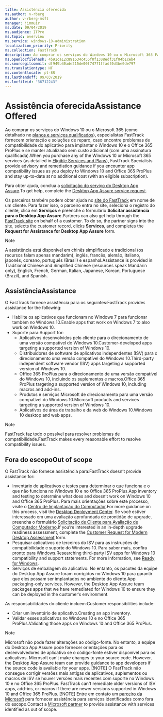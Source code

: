 ```yaml
---
title: Assistência oferecida
ms.author: v-rberg
author: v-rberg-msft
manager: jimmuir
ms.date: 09/04/2019
ms.audience: ITPro
ms.topic: overview
ms.service: windows-10-administration
localization_priority: Priority
ms.collection: FastTrack
description: Ao comprar os serviços do Windows 10 ou o Microsoft 365 FastTrack especialistas oferecem comunicação e orientação de reparação para implantar para Windows 10 e no Office 365 ProPlus e a se manter atualizado sem custo adicional (com uma assinatura qualificada).
ms.openlocfilehash: 4b91ca12c891634c455f0f1308edf31f04b1ceb4
ms.sourcegitcommit: df949b40ade215de00f74771ffadf0d3be0de797
ms.translationtype: HT
ms.contentlocale: pt-BR
ms.lasthandoff: 09/03/2019
ms.locfileid: "36712243"
---
```

# <a name="assistance-offered"></a><span data-ttu-id="c641c-103">Assistência oferecida</span><span class="sxs-lookup"><span data-stu-id="c641c-103">Assistance Offered</span></span>  

<span data-ttu-id="c641c-104">Ao comprar os serviços do Windows 10 ou o Microsoft 365 (como detalhado no [planos e serviços qualificados](M365-eligible-services-and-plans.md)), especialistas FastTrack fornecem orientação e soluções de reparo, caso encontre problemas de compatibilidade do aplicativo para implantar o Windows 10 e o Office 365 ProPlus e se manter atualizado sem custo adicional (com uma assinatura qualificada).</span><span class="sxs-lookup"><span data-stu-id="c641c-104">When you purchase any of the Windows 10 or Microsoft 365 services (as detailed in [Eligible Services and Plans](M365-eligible-services-and-plans.md)), FastTrack Specialists provide advisory and remediation guidance if you encounter app compatibility issues as you deploy to Windows 10 and Office 365 ProPlus and stay up-to-date at no additional cost (with an eligible subscription).</span></span>

<span data-ttu-id="c641c-105">Para obter ajuda, conclua a [solicitação do serviço do Desktop App Assure](https://go.microsoft.com/fwlink/?linkid=2022721).</span><span class="sxs-lookup"><span data-stu-id="c641c-105">To get help, complete the [Desktop App Assure service request](https://go.microsoft.com/fwlink/?linkid=2022721).</span></span>

<span data-ttu-id="c641c-p101">Os parceiros também podem obter ajuda no [site do FastTrack](https://go.microsoft.com/fwlink/?linkid=780698) em nome de um cliente. Para fazer isso, o parceiro entra no site, seleciona o registro do cliente, clica em **Serviços** e preenche o formulário **Solicitar assistência para o Desktop App Assure**.</span><span class="sxs-lookup"><span data-stu-id="c641c-p101">Partners can also get help through the [FastTrack site](https://go.microsoft.com/fwlink/?linkid=780698) on behalf of a customer. To do so, the partner signs into the site, selects the customer record, clicks **Services**, and completes the **Request for Assistance for Desktop App Assure** form.</span></span>

> [!NOTE]
> <span data-ttu-id="c641c-108">A assistência está disponível em chinês simplificado e tradicional (os recursos falam apenas mandarim), inglês, francês, alemão, italiano, japonês, coreano, português (Brasil) e espanhol.</span><span class="sxs-lookup"><span data-stu-id="c641c-108">Assistance is provided in Traditional Chinese and Simplified Chinese (resources speak Mandarin only), English, French, German, Italian, Japanese, Korean, Portuguese (Brazil), and Spanish.</span></span> 

## <a name="assistance"></a><span data-ttu-id="c641c-109">Assistência</span><span class="sxs-lookup"><span data-stu-id="c641c-109">Assistance</span></span>

<span data-ttu-id="c641c-110">O FastTrack fornece assistência para os seguintes:</span><span class="sxs-lookup"><span data-stu-id="c641c-110">FastTrack provides assistance for the following:</span></span>
- <span data-ttu-id="c641c-111">Habilite os aplicativos que funcionam no Windows 7 para funcionar também no Windows 10.</span><span class="sxs-lookup"><span data-stu-id="c641c-111">Enable apps that work on Windows 7 to also work on Windows 10.</span></span>
- <span data-ttu-id="c641c-112">Suporte para:</span><span class="sxs-lookup"><span data-stu-id="c641c-112">Support for:</span></span>
    - <span data-ttu-id="c641c-113">Aplicativos desenvolvidos pelo cliente para o direcionamento de uma versão compatível do Windows 10.</span><span class="sxs-lookup"><span data-stu-id="c641c-113">Customer-developed apps targeting a supported version of Windows 10.</span></span>
    - <span data-ttu-id="c641c-114">Distribuidores de software de aplicativos independentes (ISV) para o direcionamento uma versão compatível do Windows 10.</span><span class="sxs-lookup"><span data-stu-id="c641c-114">Third-party independent software vendor (ISV) apps targeting a supported version of Windows 10.</span></span>
    - <span data-ttu-id="c641c-115">Office 365 ProPlus para o direcionamento de uma versão compatível do Windows 10, incluindo os suplementos e macros.</span><span class="sxs-lookup"><span data-stu-id="c641c-115">Office 365 ProPlus targeting a supported version of Windows 10, including macros and add-ins.</span></span>
    - <span data-ttu-id="c641c-116">Produtos e serviços Microsoft de direcionamento para uma versão compatível do Windows 10.</span><span class="sxs-lookup"><span data-stu-id="c641c-116">Microsoft products and services targeting a supported version of Windows 10.</span></span>
    - <span data-ttu-id="c641c-117">Aplicativos de área de trabalho e da web do Windows 10.</span><span class="sxs-lookup"><span data-stu-id="c641c-117">Windows 10 desktop and web apps.</span></span>
> [!NOTE]
> <span data-ttu-id="c641c-118">FastTrack faz todo o possível para resolver problemas de compatibilidade.</span><span class="sxs-lookup"><span data-stu-id="c641c-118">FastTrack makes every reasonable effort to resolve compatibility issues.</span></span> 

## <a name="out-of-scope"></a><span data-ttu-id="c641c-119">Fora do escopo</span><span class="sxs-lookup"><span data-stu-id="c641c-119">Out of scope</span></span>

<span data-ttu-id="c641c-120">O FastTrack não fornece assistência para:</span><span class="sxs-lookup"><span data-stu-id="c641c-120">FastTrack doesn’t provide assistance for:</span></span>
- <span data-ttu-id="c641c-121">Inventário de aplicativos e testes para determinar o que funciona e o que não funciona no Windows 10 e no Office 365 ProPlus.</span><span class="sxs-lookup"><span data-stu-id="c641c-121">App inventory and testing to determine what does and doesn’t work on Windows 10 and Office 365 ProPlus.</span></span> <span data-ttu-id="c641c-122">Para mais orientações sobre este processo, visite o [Centro de Implantação do Computador](https://go.microsoft.com/fwlink/?linkid=2080140).</span><span class="sxs-lookup"><span data-stu-id="c641c-122">For more guidance on this process, visit the [Desktop Deployment Center](https://go.microsoft.com/fwlink/?linkid=2080140).</span></span> <span data-ttu-id="c641c-123">Se você estiver interessado em uma avaliação aprofundada de prontidão de upgrade, preencha o formulário [Solicitação de Cliente para Avaliação de Computador Moderno](https://go.microsoft.com/fwlink/?linkid=2053818).</span><span class="sxs-lookup"><span data-stu-id="c641c-123">If you’re interested in an in-depth upgrade readiness assessment, complete the [Customer Request for Modern Desktop Assessment](https://go.microsoft.com/fwlink/?linkid=2053818) form.</span></span>
- <span data-ttu-id="c641c-p103">Pesquisar aplicativos de terceiros do ISV para as instruções de compatibilidade e suporte do Windows 10. Para saber mais, confira [pronto para Windows](https://go.microsoft.com/fwlink/?linkid=2054580).</span><span class="sxs-lookup"><span data-stu-id="c641c-p103">Researching third-party ISV apps for Windows 10 compatibility and support statements. For more information, see [Ready for Windows](https://go.microsoft.com/fwlink/?linkid=2054580).</span></span>
- <span data-ttu-id="c641c-p104">Serviços de embalagem do aplicativo. No entanto, os pacotes da equipe do Desktop App Assure foram corrigidos no Windows 10 para garantir que eles possam ser implantados no ambiente do cliente.</span><span class="sxs-lookup"><span data-stu-id="c641c-p104">App packaging-only services. However, the Desktop App Assure team packages apps that we have remediated for Windows 10 to ensure they can be deployed in the customer’s environment.</span></span>

<span data-ttu-id="c641c-128">As responsabilidades do cliente incluem:</span><span class="sxs-lookup"><span data-stu-id="c641c-128">Customer responsibilities include:</span></span>
- <span data-ttu-id="c641c-129">Criar um inventário de aplicativo.</span><span class="sxs-lookup"><span data-stu-id="c641c-129">Creating an app inventory.</span></span>
- <span data-ttu-id="c641c-130">Validar esses aplicativos no Windows 10 e no Office 365 ProPlus.</span><span class="sxs-lookup"><span data-stu-id="c641c-130">Validating those apps on Windows 10 and Office 365 ProPlus.</span></span>
> [!NOTE]
> <span data-ttu-id="c641c-p105">Microsoft não pode fazer alterações ao código-fonte. No entanto, a equipe do Desktop App Assure pode fornecer orientações para os desenvolvedores de aplicativo se o código-fonte estiver disponível para os aplicativos. </span><span class="sxs-lookup"><span data-stu-id="c641c-p105">Microsoft can’t make changes to your source code. However, the Desktop App Assure team can provide guidance to app developers if the source code is available for your apps. </span></span>[!NOTE]
> <span data-ttu-id="c641c-p106">O FastTrack não consegue corrigir versões mais antigas de aplicativos, suplementos ou macros de ISV se houver versões mais recentes com suporte no Windows 10 e no Office 365 ProPlus. </span><span class="sxs-lookup"><span data-stu-id="c641c-p106">FastTrack can't remediate older versions of ISV apps, add-ins, or macros if there are newer versions supported in Windows 10 and Office 365 ProPlus. </span></span>[!NOTE]
> <span data-ttu-id="c641c-134">Entre em contato um [parceiro da Microsoft](https://go.microsoft.com/fwlink/?linkid=2080150) para fornecer assistência para serviços identificados como fora do escopo.</span><span class="sxs-lookup"><span data-stu-id="c641c-134">Contact a [Microsoft partner](https://go.microsoft.com/fwlink/?linkid=2080150) to provide assistance with services identified as out of scope.</span></span>
